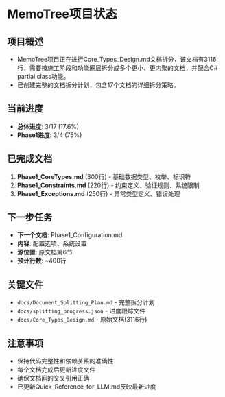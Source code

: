 # MemoTree项目状态

## 项目概述
- MemoTree项目正在进行Core_Types_Design.md文档拆分，该文档有3116行，需要按施工阶段和功能圈层拆分成多个更小、更内聚的文档，并配合C# partial class功能。
- 已创建完整的文档拆分计划，包含17个文档的详细拆分策略。

## 当前进度
- **总体进度**: 3/17 (17.6%)
- **Phase1进度**: 3/4 (75%)

## 已完成文档
1. **Phase1_CoreTypes.md** (300行) - 基础数据类型、枚举、标识符
2. **Phase1_Constraints.md** (220行) - 约束定义、验证规则、系统限制
3. **Phase1_Exceptions.md** (250行) - 异常类型定义、错误处理

## 下一步任务
- **下一个文档**: Phase1_Configuration.md
- **内容**: 配置选项、系统设置
- **源位置**: 原文档第6节
- **预计行数**: ~400行

## 关键文件
- `docs/Document_Splitting_Plan.md` - 完整拆分计划
- `docs/splitting_progress.json` - 进度跟踪文件
- `docs/Core_Types_Design.md` - 原始文档(3116行)

## 注意事项
- 保持代码完整性和依赖关系的准确性
- 每个文档完成后更新进度文件
- 确保文档间的交叉引用正确
- 已更新Quick_Reference_for_LLM.md反映最新进度
